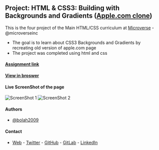 ## Project: HTML & CSS3: Building with Backgrounds and Gradients ([Apple.com clone](https://web.archive.org/web/20140301004610/http://www.apple.com/))

This is the four project of the Main HTML/CSS curriculum at [Microverse](https://www.microverse.org/) - @microverseinc
* The goal is to learn about CSS3 Backgrounds and Gradients by recreating old version of apple.com page
* The project was completed using html and css 

#### [Assignment link](https://www.theodinproject.com/courses/html5-and-css3/lessons/building-with-backgrounds-and-gradients)

#### [View in broswer](https://bolah2009.github.io/apple-clone)

#### Live ScreenShot of the page
![ScreenShot 1](https://res.cloudinary.com/bolaah/image/upload/v1554410672/screen-shot-1.png)
![ScreenShot 2](https://res.cloudinary.com/bolaah/image/upload/v1554410674/screenshot-2.png)


#### Authors
* [@bolah2009](https://github.com/bolah2009/)

#### Contact
* [Web](https://bolabuari.com/)  -  [Twitter](https://twitter.com/bolah2009)  -  [GitHub](https://github.com/bolah2009/)  -  [GitLab](https://gitlab.com/bolah2009/)  -  [LinkedIn](https://www.linkedin.com/in/bolah2009/)
